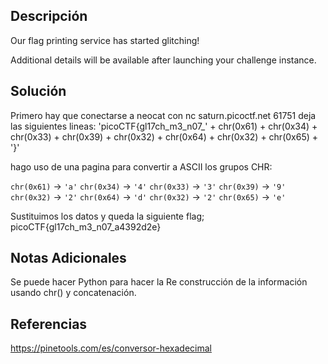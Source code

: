## Descripción 
Our flag printing service has started glitching!

Additional details will be available after launching your challenge instance.
## Solución
Primero hay que conectarse a neocat con  nc saturn.picoctf.net 61751
deja las siguientes lineas:
'picoCTF{gl17ch_m3_n07_' + chr(0x61) + chr(0x34) + chr(0x33) + chr(0x39) + chr(0x32) + chr(0x64) + chr(0x32) + chr(0x65) + '}'

hago uso de una pagina para convertir a ASCII los grupos CHR:

`chr(0x61)` → `'a'`
`chr(0x34)` → `'4'`
`chr(0x33)` → `'3'`
`chr(0x39)` → `'9'`
`chr(0x32)` → `'2'`
`chr(0x64)` → `'d'`
`chr(0x32)` → `'2'`
`chr(0x65)` → `'e'`

Sustituimos los datos y queda la siguiente flag;
picoCTF{gl17ch_m3_n07_a4392d2e}
## Notas Adicionales 
Se puede hacer Python para hacer la Re construcción de la información usando chr() y concatenación. 
## Referencias
https://pinetools.com/es/conversor-hexadecimal
